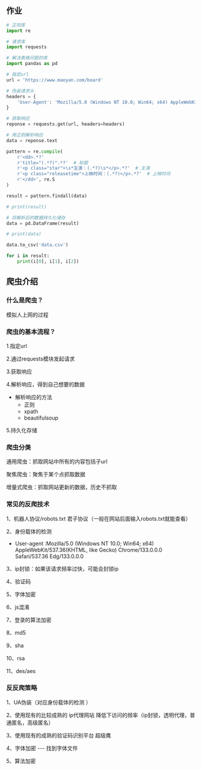 ## 作业

```python
# 正则库
import re

# 请求库
import requests

# 解决表格问题的库
import pandas as pd

# 指定url
url = 'https://www.maoyan.com/board'

# 伪装请求头
headers = {
    'User-Agent': 'Mozilla/5.0 (Windows NT 10.0; Win64; x64) AppleWebKit/537.36 (KHTML, like Gecko) Chrome/91.0.4472.124 Safari/537.36'
}

# 获取响应
reponse = requests.get(url, headers=headers)

# 用正则解析响应
data = reponse.text

pattern = re.compile(
    r'<dd>.*?'
    r'title="(.*?)".*?'  # 标题
    r'<p class="star">\s*主演：(.*?)\s*</p>.*?'  # 主演
    r'<p class="releasetime">上映时间：(.*?)</p>.*?'  # 上映时间
    r'</dd>', re.S
)

result = pattern.findall(data)

# print(result)

# 将解析后的数据持久化储存
data = pd.DataFrame(result)

# print(data)

data.to_csv('data.csv')

for i in result:
    print(i[0], i[1], i[2])
```



## 爬虫介绍

### 什么是爬虫？

模拟人上网的过程



### 爬虫的基本流程？

1.指定url

2.通过requests模块发起请求

3.获取响应

4.解析响应，得到自己想要的数据

- 解析响应的方法
  - 正则
  - xpath
  - beautifulsoup

5.持久化存储



### 爬虫分类

通用爬虫：抓取网站中所有的内容包括子url

聚焦爬虫：聚焦于某个点抓取数据

增量式爬虫：抓取网站更新的数据，历史不抓取



### 常见的反爬技术

1、机器人协议/robots.txt 君子协议（一般在网站后面输入robots.txt就能查看）

2、身份载体的检测 

- User-agent :Mozilla/5.0 (Windows NT 10.0; Win64; x64) AppleWebKit/537.36(KHTML, like Gecko) Chrome/133.0.0.0 Safari/537.36 Edg/133.0.0.0

3、ip封锁：如果该请求频率过快，可能会封锁ip

4、验证码

5、字体加密

6、js混淆

7、登录的算法加密

8、md5

9、sha

10、rsa

11、des/aes



### 反反爬策略

1、UA伪装（对应身份载体的检测 ）

2、使用现有的比较成熟的 ip代理网站 降低下访问的频率（ip封锁，透明代理，普通匿名，高级匿名）

3、使用现有的成熟的验证码识别平台 超级鹰

4、字体加密 --- 找到字体文件

5、算法加密